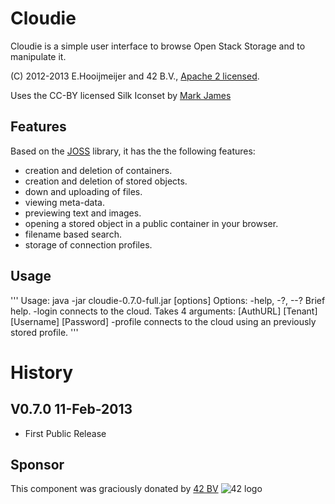 Cloudie
=======

Cloudie is a simple user interface to browse Open Stack Storage and to manipulate it.

(C) 2012-2013 E.Hooijmeijer and 42 B.V., [Apache 2 licensed](https://www.apache.org/licenses/LICENSE-2.0.html).

Uses the CC-BY licensed Silk Iconset by [Mark James](http://www.famfamfam.com/)

Features
--------

Based on the [JOSS](https://github.com/java-openstack/joss) library, it has the the following features:
- creation and deletion of containers.
- creation and deletion of stored objects.
- down and uploading of files.
- viewing meta-data.
- previewing text and images.
- opening a stored object in a public container in your browser.
- filename based search.
- storage of connection profiles.

Usage
-----
'''
Usage: java -jar cloudie-0.7.0-full.jar [options]
    Options:
      -help, -?, --?
         Brief help.
      -login
         connects to the cloud. Takes 4 arguments: [AuthURL] [Tenant] [Username] [Password]
      -profile
         connects to the cloud using an previously stored profile.
'''

History
=======

V0.7.0 11-Feb-2013
------------------
- First Public Release

Sponsor
-------
This component was graciously donated by [42 BV](http://www.42.nl) ![42 logo](http://www.42.nl/images/42-54x59.png "42")